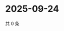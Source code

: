 # 2025-09-24

共 0 条

<!-- BEGIN ZHIHUQUESTIONS -->
<!-- 最后更新时间 Wed Sep 24 2025 07:09:58 GMT+0800 (China Standard Time) -->

<!-- END ZHIHUQUESTIONS -->
